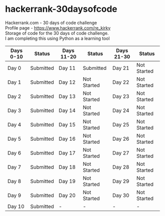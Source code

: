 # hackerrank-30daysofcode
 Hackerrank.com - 30 days of code challenge  
Profile page - https://www.hackerrank.com/re_kirky  
Storage of code for the 30 days of code challenge.  
I am completing this using Python as a learning tool  

Days 0-10|Status|Days 11-20|Status|Days 21-30|Status
-|-|-|-|-|-
Day 0|Submitted|Day 11|Submitted|Day 21|Not Started
Day 1|Submitted|Day 12|Not Started|Day 22|Not Started
Day 2|Submitted|Day 13|Not Started|Day 23|Not Started
Day 3|Submitted|Day 14|Not Started|Day 24|Not Started
Day 4|Submitted|Day 15|Not Started|Day 25|Not Started
Day 5|Submitted|Day 16|Not Started|Day 26|Not Started
Day 6|Submitted|Day 17|Not Started|Day 27|Not Started
Day 7|Submitted|Day 18|Not Started|Day 28|Not Started
Day 8|Submitted|Day 19|Not Started|Day 29|Not Started
Day 9|Submitted|Day 20|Not Started|Day 30|Not Started
Day 10|Submitted|-|-|-|-


